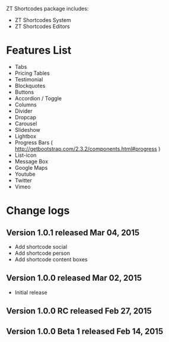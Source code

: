 ZT Shortcodes package includes: 

* ZT Shortcodes System 
* ZT Shortcodes Editors


# Features List

* Tabs
* Pricing Tables
* Testimonial 
* Blockquotes 
* Buttons
* Accordion / Toggle
* Columns
* Divider
* Dropcap
* Carousel
* Slideshow
* Lightbox
* Progress Bars ( http://getbootstrap.com/2.3.2/components.html#progress ) 
* List-icon 
* Message Box
* Google Maps
* Youtube
* Twitter
* Vimeo

# Change logs

## Version 1.0.1  released Mar 04, 2015

* Add shortcode social 
* Add shortcode person 
* Add shortcode content boxes 

## Version 1.0.0  released Mar 02, 2015

* Initial release 

## Version 1.0.0 RC  released Feb 27, 2015

## Version 1.0.0 Beta 1 released Feb 14, 2015

